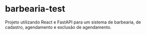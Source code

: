 # barbearia-test
Projeto utilizando React e FastAPI para um sistema de barbearia, de cadastro, agendamento e exclusão de agendamento.
